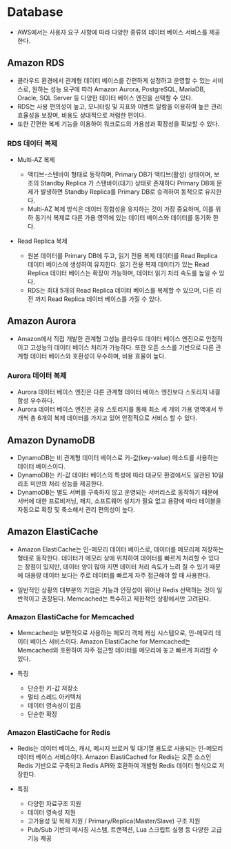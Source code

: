 # Database
- AWS에서는 사용자 요구 사항에 따라 다양한 종류의 데이터 베이스 서비스를 제공한다.

## Amazon RDS
- 클라우드 환경에서 관계형 데이터 베이스를 간편하게 설정하고 운영할 수 있는 서비스로, 원하는 성능 요구에 따라 Amazon Aurora, PostgreSQL, MariaDB, Oracle, SQL Server 등 다양한 데이터 베이스 엔진을 선택할 수 있다.
- RDS는 사용 편의성이 높고, 모니터링 및 지표와 이벤트 알람을 이용하여 높은 관리 효율성을 보장며, 비용도 상대적으로 저렴한 편이다.
- 또한 간편한 복제 기능을 이용하여 워크로드의 가용성과 확장성을 확보할 수 있다.

### RDS 데이터 복제
- Multi-AZ 복제
    - 액티브-스텐바이 형태로 동작하며, Primary DB가 액티브(활성) 상태이며, 보조의 Standby Replica 가 스탠바이(대기) 상태로 존재하다 Primary DB에 문제가 발생하면 Standby Replica를 Primary DB로 승격하여 동적으로 유지한다.
    - Multi-AZ 복제 방식은 데이터 정합성을 유지하는 것이 가장 중요하며, 이를 위하 동기식 복제로 다른 가용 영역에 있는 데이터 베이스와 데이터를 동기화 한다.

- Read Replica 복제
    - 원본 데이터를 Primary DB에 두고, 읽기 전용 복제 데이터를 Read Replica 데이터 베이스에 생성하여 유지한다. 읽기 전용 복제 데이터가 있는 Read Replica 데이터 베이스는 확장이 가능하며, 데이터 읽기 처리 속도를 높일 수 있다.
    - RDS는 최대 5개의 Read Replica 데이터 베이스를 복제할 수 있으며, 다른 리전 까지 Read Replica 데이터 베이스를 가질 수 있다.

## Amazon Aurora
- Amazon에서 직접 개발한 관계형 고성능 클라우드 데이터 베이스 엔진으로 안정적이고 고성능의 데이터 베이스 처리가 가능하다. 또한 오픈 소스를 기반으로 다른 관계형 데이터 베이스와 호환성이 우수하며, 비용 효율이 높다.

### Aurora 데이터 복제
- Aurora 데이터 베이스 엔진은 다른 관계형 데이터 베이스 엔진보다 스토리지 내결함성 우수하다.
- Aurora 데이터 베이스 엔진은 공유 스토리지를 통해 최소 세 개의 가용 영역에서 두 개씩 총 6개의 복제 데이터를 가지고 있어 안정적으로 서비스 할 수 있다.

## Amazon DynamoDB
- DynamoDB는 비 관계형 데이터 베이스로 키-값(key-value) 메소드를 사용하는 데이터 베이스이다.
- DynamoDB는 키-값 데이터 베이스의 특성에 따라 대규모 환경에서도 일관된 10밀리초 미만의 처리 성능을 제공한다.
- DynamoDB는 별도 서버를 구축하지 않고 운영되는 서버리스로 동작하기 때문에 서버에 대한 프로비저닝, 패치, 소프트웨어 설치가 필요 없고 용량에 따라 테이블을 자동으로 확장 및 축소해서 관리 편의성이 높다.

## Amazon ElastiCache
- Amazon ElastiCache는 인-메모리 데이터 베이스로, 데이터를 메모리제 저장하는 형태로 동작한다. 데이터가 메모리 상에 위치하여 데이터를 빠르게 처리할 수 있다는 장점이 있지만, 데이터 양이 많아 지면 데이터 처리 속도가 느려 질 수 있기 때문에 대용량 데이터 보다는 주로 데이터를 빠르게 자주 접근해야 할 때 사용한다.

- 일반적인 상황의 대부분의 기업은 기능과 안정성이 뛰어난 Redis 선택하는 것이 일반적이고 권장된다. Memcached는 특수하고 제한적인 상황에서만 고려된다.

### Amazon ElastiCache for Memcached
- Memcached는 보편적으로 사용하는 메모리 객체 캐싱 시스템으로, 인-메모리 데이터 베이스 서비스이다. Amazon ElastiCache for Memcached는 Memcached와 호환하여 자주 접근할 데이터를 메모리에 놓고 빠르게 처리할 수 있다.

- 특징
    - 단순한 키-값 저장소
    - 멀티 스레드 아키텍처
    - 데이터 영속성이 없음
    - 단순한 확장

### Amazon ElastiCache for Redis
- Redis는 데이터 베이스, 캐시, 메시지 브로커 및 대기열 용도로 사용되는 인-메모리 데이터 베이스 서비스이다. Amazon ElastiCached for Redis는 오픈 소스인 Redis 기반으로 구축되고 Redis API와 호환하여 개발형 Redis 데이터 형식으로 저장한다.

- 특징
    - 다양한 자료구조 지원
    - 데이터 영속성 지원
    - 고가용성 및 복제 지원 / Primary/Replica(Master/Slave) 구조 지원
    - Pub/Sub 기반의 메시징 시스템, 트랜잭션, Lua 스크립트 실행 등 다양한 고급 기능 제공